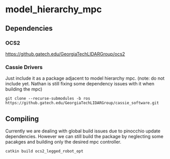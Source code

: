 
# model_hierarchy_mpc

## Dependencies

### OCS2 
https://github.gatech.edu/GeorgiaTechLIDARGroup/ocs2

### Cassie Drivers
Just include it as a package adjacent to model hierarchy mpc. (note: do not include yet. Nathan is still fixing some dependency issues with it when building the mpc)
```
git clone --recurse-submodules -b ros https://github.gatech.edu/GeorgiaTechLIDARGroup/cassie_software.git
```

## Compiling 
Currently we are dealing with global build issues due to pinocchio update dependencies. However we can still build the package by neglecting some pacakges and building only the desired mpc controller.
```
catkin build ocs2_legged_robot_opt
```
